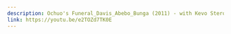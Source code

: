 ```yaml
---
description: Ochuo's Funeral_Davis_Abebo_Bunga (2011) - with Kevo Stero
link: https://youtu.be/e2TOZd7TK0E
---
```

